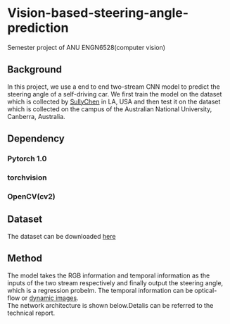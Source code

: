 # Vision-based-steering-angle-prediction
Semester project of ANU ENGN6528(computer vision)
## Background  
In this project, we use a end to end two-stream CNN model to predict the steering angle of a self-driving car. We first train the model on the dataset which is collected by [SullyChen](https://github.com/SullyChen) in LA, USA and then test it on the dataset which is collected on the campus of the Australian National University, Canberra, Australia.   
## Dependency 
### Pytorch 1.0  
### torchvision  
### OpenCV(cv2)  

## Dataset
The dataset can be downloaded [here](https://github.com/SullyChen/driving-datasets)  
 
 ## Method  
 The model takes the RGB information and temporal information as the inputs of the two stream respectively and finally output the steering angle, which is a regression probelm. The temporal information can be optical-flow or [dynamic images](https://www.egavves.com/data/cvpr2016bilen.pdf).   
 The network architecture is shown below.Detalis can be referred to the technical report.  
